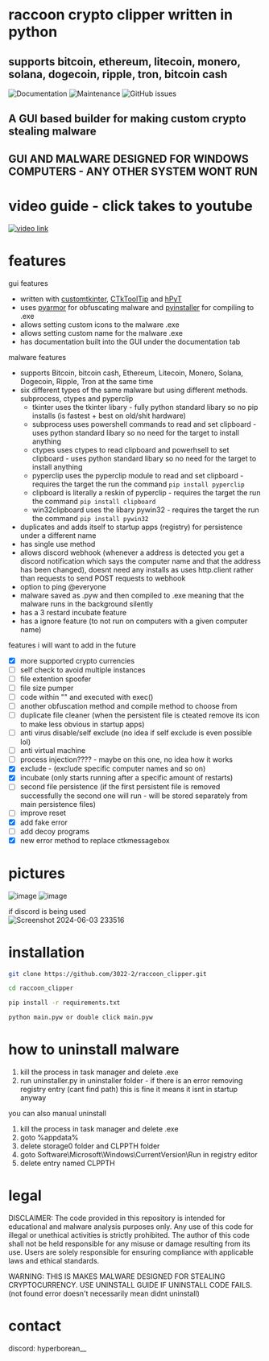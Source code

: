 # raccoon crypto clipper written in python

## **supports bitcoin, ethereum, litecoin, monero, solana, dogecoin, ripple, tron, bitcoin cash**

![Documentation](https://img.shields.io/badge/documentation-yes-brightgreen)
![Maintenance](https://img.shields.io/maintenance/yes/2025)
![GitHub issues](https://img.shields.io/github/issues/3022-2/raccoon_clipper)

## A GUI based builder for making custom crypto stealing malware
## GUI AND MALWARE DESIGNED FOR WINDOWS COMPUTERS - ANY OTHER SYSTEM WONT RUN
# video guide - click takes to youtube
[![video link](https://img.youtube.com/vi/Ha9hqmdEzCk/0.jpg)](https://www.youtube.com/watch?v=Ha9hqmdEzCk)
# features
gui features
- written with [customtkinter](https://github.com/TomSchimansky/CustomTkinter), [CTkToolTip](https://github.com/Akascape/CTkToolTip) and [hPyT](https://github.com/Zingzy/hPyT)
- uses [pyarmor](https://github.com/dashingsoft/pyarmor) for obfuscating malware and [pyinstaller](https://github.com/pyinstaller/pyinstaller) for compiling to .exe
- allows setting custom icons to the malware .exe
- allows setting custom name for the malware .exe
- has documentation built into the GUI under the documentation tab

malware features
- supports Bitcoin, bitcoin cash, Ethereum, Litecoin, Monero, Solana, Dogecoin, Ripple, Tron at the same time
- six different types of the same malware but using different methods. subprocess, ctypes and pyperclip
    - tkinter uses the tkinter libary - fully python standard libary so no pip installs (is fastest + best on old/shit hardware)    
    - subprocess uses powershell commands to read and set clipboard - uses python standard libary so no need for the target to install anything
    - ctypes uses ctypes to read clipboard and powerhsell to set clipboard - uses python standard libary so no need for the target to install anything
    - pyperclip uses the pyperclip module to read and set clipboard - requires the target the run the command ```pip install pyperclip```
    - clipboard is literally a reskin of pyperclip - requires the target the run the command ```pip install clipboard```
    - win32clipboard uses the libary pywin32 - requires the target the run the command ```pip install pywin32```
- duplicates and adds itself to startup apps (registry) for persistence under a different name
- has single use method
- allows discord webhook (whenever a address is detected you get a discord notification which says the computer name and that the address has been changed), doesnt need any installs as uses http.client rather than requests to send POST requests to webhook 
- option to ping @everyone
- malware saved as .pyw and then compiled to .exe meaning that the malware runs in the background silently
- has a 3 restard incubate feature
- has a ignore feature (to not run on computers with a given computer name)

features i will want to add in the future
- [x] more supported crypto currencies 
- [ ] self check to avoid multiple instances 
- [ ] file extention spoofer
- [ ] file size pumper
- [ ] code within "" and executed with exec()
- [ ] another obfuscation method and compile method to choose from
- [ ] duplicate file cleaner (when the persistent file is cteated remove its icon to make less obvious in startup apps)
- [ ] anti virus disable/self exclude (no idea if self exclude is even possible lol)
- [ ] anti virtual machine 
- [ ] process injection???? - maybe on this one, no idea how it works
- [x] exclude - (exclude specific computer names and so on)
- [x] incubate (only starts running after a specific amount of restarts)
- [ ] second file persistence (if the first persistent file is removed successfully the second one will run - will be stored separately from main persistence files)
- [ ] improve reset
- [x] add fake error
- [ ] add decoy programs
- [x] new error method to replace ctkmessagebox
# pictures
![image](https://github.com/user-attachments/assets/ce014b63-338f-4a15-8c57-ead855f050c6)
![image](https://github.com/user-attachments/assets/e45c3400-8389-432d-aeba-d021c2bb15c1)


if discord is being used  
![Screenshot 2024-06-03 233516](https://github.com/3022-2/crypto_clipper_builder/assets/82278708/b0111946-3bed-425c-a871-ebf63b9d33f1)
# installation
```bash
git clone https://github.com/3022-2/raccoon_clipper.git

cd raccoon_clipper

pip install -r requirements.txt

python main.pyw or double click main.pyw
```
# how to uninstall malware
1. kill the process in task manager and delete .exe
2. run uninstaller.py in uninstaller folder - if there is an error removing registry entry (cant find path) this is fine it means it isnt in startup anyway

you can also manual uninstall
1. kill the process in task manager and delete .exe
2. goto %appdata%
3. delete storage0 folder and CLPPTH folder
4. goto Software\Microsoft\Windows\CurrentVersion\Run in registry editor
5. delete entry named CLPPTH

# legal
DISCLAIMER: The code provided in this repository is intended for educational and malware analysis purposes only. Any use of this code for illegal or unethical activities is strictly prohibited. The author of this code shall not be held responsible for any misuse or damage resulting from its use. Users are solely responsible for ensuring compliance with applicable laws and ethical standards.  
  
WARNING: THIS IS MAKES MALWARE DESIGNED FOR STEALING CRYPTOCURRENCY. USE UNINSTALL GUIDE IF UNINSTALL CODE FAILS. (not found error doesn't necessarily mean didnt uninstall)

# contact
discord: hyperborean__  
